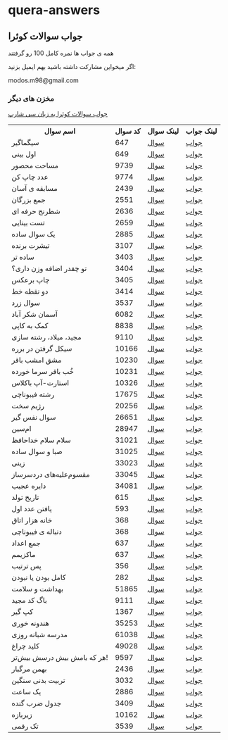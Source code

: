 # quera-answers
<h2>جواب سوالات کوئرا</h2>
<p>همه ی جواب ها نمره کامل 100 رو گرفتند</p>
<p>اگر میخواین مشارکت داشته باشید بهم ایمیل بزنید:</p>
<p>modos.m98@gmail.com</p>

<h3>مخزن های دیگر</h3>

<a href="https://github.com/HamidMolareza/QueraProblems">جواب سوالات کوئرا به زبان سی شارپ</a>

<table>
<th>اسم سوال<ht/>
<th>کد سوال<ht/>
<th>لینک سوال<ht/>
<th>لینک جواب<ht/>

<tr>
<td>سیگماگیر</td>
<td>647</td>
<td><a href="https://quera.ir/problemset/university/647/%D8%B3%D8%A4%D8%A7%D9%84-%D8%AF%D8%A7%D9%86%D8%B4%DA%AF%D8%A7%D9%87-%D8%B5%D9%86%D8%B9%D8%AA%DB%8C-%D8%B4%D8%B1%DB%8C%D9%81-%D9%85%D8%A8%D8%A7%D9%86%DB%8C-%D8%A8%D8%B1%D9%86%D8%A7%D9%85%D9%87%D9%86%D9%88%DB%8C%D8%B3%DB%8C-%D9%BE%D8%A7%DB%8C%DB%8C%D8%B2-%DB%B9%DB%B3-%D8%B3%DB%8C%DA%AF%D9%85%D8%A7%DA%AF%DB%8C%D8%B1">سوال</td>
<td><a href="https://gist.github.com/modos/d644ea7953ed163a1ec61379c461aa82">جواب</td>
</tr>

<tr>
<td>اول بینی</td>
<td>649</td>
<td><a href="https://quera.ir/problemset/university/649/%D8%B3%D8%A4%D8%A7%D9%84-%D8%AF%D8%A7%D9%86%D8%B4%DA%AF%D8%A7%D9%87-%D8%B5%D9%86%D8%B9%D8%AA%DB%8C-%D8%B4%D8%B1%DB%8C%D9%81-%D9%85%D8%A8%D8%A7%D9%86%DB%8C-%D8%A8%D8%B1%D9%86%D8%A7%D9%85%D9%87%D9%86%D9%88%DB%8C%D8%B3%DB%8C-%D9%BE%D8%A7%DB%8C%DB%8C%D8%B2-%DB%B9%DB%B3-%D8%A7%D9%88%D9%84%D8%A8%DB%8C%D9%86%DB%8C">سوال</td>
<td><a href="https://gist.github.com/modos/71e89aa8bb93834f97b8b15e925306e2">جواب</td>
  
<tr>
<td>مساحت محصور</td>
<td>9739</td>
<td><a href="https://quera.ir/problemset/university/9739/%D8%B3%D8%A4%D8%A7%D9%84-%D8%AF%D8%A7%D9%86%D8%B4%DA%AF%D8%A7%D9%87-%D8%B5%D9%86%D8%B9%D8%AA%DB%8C-%D8%B4%D8%B1%DB%8C%D9%81-%D8%AF%D8%A7%D8%AF%D9%87-%D8%B3%D8%A7%D8%AE%D8%AA%D8%A7%D8%B1-%D9%BE%D8%A7%DB%8C%DB%8C%D8%B2-%DB%B9%DB%B5-%D9%85%D8%B3%D8%A7%D8%AD%D8%AA-%D9%85%D8%AD%D8%B5%D9%88%D8%B1">سوال</td>
<td><a href="https://gist.github.com/modos/2d05a2161ce5f1de1999a08eb7c55b49">جواب</td>  
</tr>

<tr>
<td>عدد چاپ کن</td>
<td>9774</td>
<td><a href="https://quera.ir/problemset/university/9774/%D8%B3%D8%A4%D8%A7%D9%84-%D8%AF%D8%A7%D9%86%D8%B4%DA%AF%D8%A7%D9%87-%D8%B5%D9%86%D8%B9%D8%AA%DB%8C-%D8%A7%D9%85%DB%8C%D8%B1%DA%A9%D8%A8%DB%8C%D8%B1-%D9%85%D8%A8%D8%A7%D9%86%DB%8C-%D8%A8%D8%B1%D9%86%D8%A7%D9%85%D9%87%D9%86%D9%88%DB%8C%D8%B3%DB%8C-%D9%BE%D8%A7%DB%8C%DB%8C%D8%B2-%DB%B9%DB%B5-%D8%B9%D8%AF%D8%AF-%DA%86%D8%A7%D9%BE%DA%A9%D9%86">سوال</td>
<td><a href="https://gist.github.com/modos/465aed391f26d01771f320908cf19bb7">جواب</td>  
</tr>

<tr>
<td>مسابقه ی آسان</td>
<td>2439</td>
<td><a href="https://quera.ir/problemset/contest/2439/%D8%B3%D8%A4%D8%A7%D9%84-%D9%BE%DB%8C%D8%A7%D8%AF%D9%87-%D8%B3%D8%A7%D8%B2%DB%8C-%D9%85%D8%B3%D8%A7%D8%A8%D9%82%D9%87%DB%8C-%D8%A2%D8%B3%D8%A7%D9%86">سوال</td>
<td><a href="https://gist.github.com/modos/eb9c0a70ed06f0c377a46d6b0b7ec3de">جواب</td>  
</tr>

<tr>
<td>جمع بزرگان</td>
<td>2551</td>
<td><a href="https://quera.ir/problemset/contest/2551/%D8%B3%D8%A4%D8%A7%D9%84-%D8%AC%D9%85%D8%B9-%D8%A8%D8%B2%D8%B1%DA%AF%D8%A7%D9%86">سوال</td>
<td><a href="https://gist.github.com/modos/a8ed02e0078072540065fd06a76a252e">جواب</td>  
</tr>

<tr>
<td>شطرنج حرفه ای</td>
<td>2636</td>
<td><a href="https://quera.ir/problemset/contest/2636/%D8%B3%D8%A4%D8%A7%D9%84-%D8%B4%D8%B7%D8%B1%D9%86%D8%AC-%D8%AD%D8%B1%D9%81%D9%87%D8%A7%DB%8C">سوال</td>
<td><a href="https://gist.github.com/modos/8219ebb98c6cba51abe5dfb7cee10345">جواب</td>  
</tr>

<tr>
<td>تست بینایی</td>
<td>2659</td>
<td><a href="https://quera.ir/problemset/contest/2659/%D8%B3%D8%A4%D8%A7%D9%84-%D8%AA%D8%B3%D8%AA-%D8%A8%DB%8C%D9%86%D8%A7%DB%8C%DB%8C">سوال</td>
<td><a href="https://gist.github.com/modos/8f00df7c8475a960a6375a2620a8e054">جواب</td>  
</tr>

<tr>
<td>یک سوال ساده</td>
<td>2885</td>
<td><a href="https://quera.ir/problemset/contest/2885/%D8%B3%D8%A4%D8%A7%D9%84-%DB%8C%DA%A9-%D8%B3%D9%88%D8%A7%D9%84-%D8%B3%D8%A7%D8%AF%D9%87">سوال</td>
<td><a href="https://gist.github.com/modos/0c7a265a68dbf728550c9f3d6cc2beef">جواب</td>  
</tr>

<tr>
<td>تیشرت برنده</td>
<td>3107</td>
<td><a href="https://quera.ir/problemset/contest/submissions/3107">سوال</td>
<td><a href="https://gist.github.com/modos/c14609d451eb501febfa9674bd867f9e">جواب</td>  
</tr>

<tr>
<td>ساده تر</td>
<td>3403</td>
<td><a href="https://quera.ir/problemset/contest/3403/%D8%B3%D8%A4%D8%A7%D9%84-%D8%B3%D8%A7%D8%AF%D9%87-%D8%AA%D8%B1">سوال</td>
<td><a href="https://gist.github.com/modos/509d4cc9c1f3abbe51f7ac2daa8de272">جواب</td>  
</tr>

<tr>
<td>تو چقدر اضافه وزن داری؟</td>
<td>3404</td>
<td><a href="https://quera.ir/problemset/contest/3404/%D8%B3%D8%A4%D8%A7%D9%84-%D8%AA%D9%88-%DA%86%D9%82%D8%AF%D8%B1-%D8%A7%D8%B6%D8%A7%D9%81%D9%87-%D9%88%D8%B2%D9%86-%D8%AF%D8%A7%D8%B1%DB%8C">سوال</td>
<td><a href="https://gist.github.com/modos/ef5f599cc8b0dbffa32b60c74807f1e8">جواب</td>  
</tr>

<tr>
<td>چاپ برعکس</td>
<td>3405</td>
<td><a href="https://quera.ir/problemset/contest/3405/%D8%B3%D8%A4%D8%A7%D9%84-%DA%86%D8%A7%D9%BE-%D8%A8%D8%B1%D8%B9%DA%A9%D8%B3">سوال</td>
<td><a href="https://gist.github.com/modos/4f9086f3d8280d94dcebf4c6deea4b3d">جواب</td>  
</tr>

<tr>
<td>دو نقطه خط</td>
<td>3414</td>
<td><a href="https://quera.ir/problemset/contest/3414/%D8%B3%D8%A4%D8%A7%D9%84-%D8%AF%D9%88-%D9%86%D9%82%D8%B7%D9%87-%D8%AE%D8%B7">سوال</td>
<td><a href="https://gist.github.com/modos/61374f292279ccda4e27f060553d90d6">جواب</td>  
</tr>

<tr>
<td>سوال زرد</td>
<td>3537</td>
<td><a href="https://quera.ir/problemset/contest/3537/%D8%B3%D8%A4%D8%A7%D9%84-%D9%BE%DB%8C%D8%A7%D8%AF%D9%87-%D8%B3%D8%A7%D8%B2%DB%8C-%D8%B3%D9%88%D8%A7%D9%84-%D8%B2%D8%B1%D8%AF">سوال</td>
<td><a href="https://gist.github.com/modos/2f7cc66d126f228b228dd4c03603637a">جواب</td>  
</tr>

<tr>
<td>آسمان شکر آباد</td>
<td>6082</td>
<td><a href="https://quera.ir/problemset/contest/6082/%D8%B3%D8%A4%D8%A7%D9%84-%D8%A2%D8%B3%D9%85%D8%A7%D9%86-%D8%B4%DA%A9%D8%B1-%D8%A2%D8%A8%D8%A7%D8%AF">سوال</td>
<td><a href="https://gist.github.com/modos/221ac6f7940fae8329af3d3eb6e46939">جواب</td>  
</tr>

<tr>
<td>کمک به کاپی</td>
<td>8838</td>
<td><a href="https://quera.ir/problemset/contest/8838/%D8%B3%D8%A4%D8%A7%D9%84-%DA%A9%D9%85%DA%A9-%D8%A8%D9%87-%DA%A9%D8%A7%D9%BE%DB%8C">سوال</td>
<td><a href="https://gist.github.com/modos/b7fc2a136518bf900832e7ca9ad111dc">جواب</td>  
</tr>

<tr>
<td>مجید، میلاد، رشته سازی</td>
<td>9110</td>
<td><a href="https://quera.ir/problemset/contest/9110/%D8%B3%D8%A4%D8%A7%D9%84-%D9%85%D8%AC%DB%8C%D8%AF-%D9%85%DB%8C%D9%84%D8%A7%D8%AF-%D8%B1%D8%B4%D8%AA%D9%87%D8%B3%D8%A7%D8%B2%DB%8C">سوال</td>
<td><a href="https://gist.github.com/modos/7b6b2367d4d13e17fa713fcd35c08fb2">جواب</td>  
</tr>

<tr>
<td>سیکل گرفتن در برره</td>
<td>10166</td>
<td><a href="https://quera.ir/problemset/contest/10166/%D8%B3%D8%A4%D8%A7%D9%84-%D8%B3%DB%8C%DA%A9%D9%84-%DA%AF%D8%B1%D9%81%D8%AA%D9%86-%D8%AF%D8%B1-%D8%A8%D8%B1%D8%B1%D9%87">سوال</td>
<td><a href="https://gist.github.com/modos/ac599ed88b4875b36633534db4a9fbf0">جواب</td>  
</tr>

<tr>
<td>مشق امشب باقر</td>
<td>10230</td>
<td><a href="https://quera.ir/problemset/contest/10230/%D8%B3%D8%A4%D8%A7%D9%84-%D9%85%D8%B4%D9%82-%D8%A7%D9%85%D8%B4%D8%A8-%D8%A8%D8%A7%D9%82%D8%B1">سوال</td>
<td><a href="https://gist.github.com/modos/a535d7fa6b3c0517460113bcfcbb7a05">جواب</td>  
</tr>

<tr>
<td>خُب باقر سرما خورده</td>
<td>10231</td>
<td><a href="https://quera.ir/problemset/contest/10231/%D8%B3%D8%A4%D8%A7%D9%84-%D8%AE%D8%A8-%D8%A8%D8%A7%D9%82%D8%B1-%D8%B3%D8%B1%D9%85%D8%A7-%D8%AE%D9%88%D8%B1%D8%AF%D9%87">سوال</td>
<td><a href="https://gist.github.com/modos/0438282e17421439a03d72ab32f099d4">جواب</td>  
</tr>
  
 <tr>
<td>استارت-آپ باکلاس</td>
<td>10326</td>
<td><a href="https://quera.ir/problemset/contest/10326/%D8%B3%D8%A4%D8%A7%D9%84-%D8%A7%D8%B3%D8%AA%D8%A7%D8%B1%D8%AA-%D8%A2%D9%BE-%D8%A8%D8%A7%DA%A9%D9%84%D8%A7%D8%B3">سوال</td>
<td><a href="https://gist.github.com/modos/b1231acb39a1501f882046230eac1694">جواب</td>  
</tr>
  
 <tr>
<td>رشته فیبوناچی</td>
<td>17675</td>
<td><a href="https://quera.ir/problemset/contest/17675/%D8%B3%D8%A4%D8%A7%D9%84-%D8%B1%D8%B4%D8%AA%D9%87-%D9%81%DB%8C%D8%A8%D9%88%D9%86%D8%A7%DA%86%DB%8C">سوال</td>
<td><a href="https://gist.github.com/modos/a946c517e1b4c021a68828391d7a7890">جواب</td>  
</tr>
  
<tr>
<td>رژیم سخت</td>
<td>20256</td>
<td><a href="https://quera.ir/problemset/contest/20256/%D8%B3%D8%A4%D8%A7%D9%84-%D8%B1%DA%98%DB%8C%D9%85-%D8%B3%D8%AE%D8%AA">سوال</td>
<td><a href="https://gist.github.com/modos/f290966b3ce9a884e5a350259b2c02bf">جواب</td>  
</tr>
  
<tr>
<td>سوال نفس گیر</td>
<td>26651</td>
<td><a href="https://quera.ir/problemset/contest/26651/%D8%B3%D8%A4%D8%A7%D9%84-%D8%B3%D9%88%D8%A7%D9%84-%D9%86%D9%81%D8%B3%DA%AF%DB%8C%D8%B1">سوال</td>
<td><a href="https://gist.github.com/modos/8e344822aed07d38c09dff93c61770f8">جواب</td>  
</tr>
  
<tr>
<td>ام‌سین</td>
<td>28947</td>
<td><a href="https://quera.ir/problemset/contest/28947/%D8%B3%D8%A4%D8%A7%D9%84-%D9%BE%DB%8C%D8%A7%D8%AF%D9%87-%D8%B3%D8%A7%D8%B2%DB%8C-%D8%A7%D9%85%D8%B3%DB%8C%D9%86">سوال</td>
<td><a href="https://gist.github.com/modos/cda19874324165b944e00877147f6cae">جواب</td>  
</tr>
  
 <tr>
<td>سلام سلام خداحافظ</td>
<td>31021</td>
<td><a href="https://quera.ir/problemset/contest/31021/%D8%B3%D8%A4%D8%A7%D9%84-%D9%BE%DB%8C%D8%A7%D8%AF%D9%87-%D8%B3%D8%A7%D8%B2%DB%8C-%D8%B3%D9%84%D8%A7%D9%85-%D8%B3%D9%84%D8%A7%D9%85-%D8%AE%D8%AF%D8%A7%D8%AD%D8%A7%D9%81%D8%B8">سوال</td>
<td><a href="https://gist.github.com/modos/8efb63620ea52cc7e8e79b70c204223f">جواب</td>  
</tr>

<tr>
<td>صبا و سوال ساده</td>
<td>31025</td>
<td><a href="https://quera.ir/problemset/contest/31025/%D8%B3%D8%A4%D8%A7%D9%84-%D9%BE%DB%8C%D8%A7%D8%AF%D9%87-%D8%B3%D8%A7%D8%B2%DB%8C-%D8%B5%D8%A8%D8%A7-%D9%88-%D8%B3%D9%88%D8%A7%D9%84-%D8%B3%D8%A7%D8%AF%D9%87">سوال</td>
<td><a href="https://gist.github.com/modos/190cbf1f895bfa4ebcb08bd49e90ee90">جواب</td>  
</tr>
  
<tr>
<td>زینی</td>
<td>33023</td>
<td><a href="https://quera.ir/problemset/contest/33023/%D8%B3%D8%A4%D8%A7%D9%84-%D9%BE%DB%8C%D8%A7%D8%AF%D9%87-%D8%B3%D8%A7%D8%B2%DB%8C-%D8%B2%DB%8C%D9%86%DB%8C">سوال</td>
<td><a href="https://gist.github.com/modos/cb027880f1e5a09306a2e5354c357404">جواب</td>  
</tr> 

<tr>
<td>مقسوم‌علیه‌های دردسرساز</td>
<td>33045</td>
<td><a href="https://quera.ir/problemset/contest/33045/%D8%B3%D8%A4%D8%A7%D9%84-%D8%B1%DB%8C%D8%A7%D8%B6%DB%8C%D8%A7%D8%AA-%D9%85%D9%82%D8%B3%D9%88%D9%85%D8%B9%D9%84%DB%8C%D9%87%D9%87%D8%A7%DB%8C-%D8%AF%D8%B1%D8%AF%D8%B3%D8%B1%D8%B3%D8%A7%D8%B2">سوال</td>
<td><a href="https://gist.github.com/modos/196cac1d2e69d24c53a7382e6b574984">جواب</td>  
</tr>   
  
  
<tr>
<td>دایره عجیب</td>
<td>34081</td>
<td><a href="https://quera.ir/problemset/contest/34081/%D8%B3%D8%A4%D8%A7%D9%84-%D8%B1%DB%8C%D8%A7%D8%B6%DB%8C%D8%A7%D8%AA-%D8%AF%D8%A7%DB%8C%D8%B1%D9%87-%D8%B9%D8%AC%DB%8C%D8%A8">سوال</td>
<td><a href="https://gist.github.com/modos/c0787bbe36c521adce0d14aa4c25bf99">جواب</td>  
</tr>  

<tr>
<td>تاریخ تولد</td>
<td>615</td>
<td><a href="https://quera.org/problemset/615/">سوال</td>
<td><a href="https://gist.github.com/modos/33b344c12f513c860c6ccfcaab1ae150">جواب</td>  
</tr>  

<tr>
<td>یافتن عدد اول</td>
<td>593</td>
<td><a href="https://quera.org/problemset/593/">سوال</td>
<td><a href="https://gist.github.com/modos/1893f13e1cf9e8d12640dc67a7b80596">جواب</td>  
</tr> 
  
<tr>
<td>خانه هزار اتاق</td>
<td>368</td>
<td><a href="https://quera.org/problemset/368/">سوال</td>
<td><a href="https://gist.github.com/modos/df018a027707ec2bb489635f2a04a523">جواب</td>  
</tr>
  
<tr>
<td>دنباله ی فیبوناچی</td>
<td>368</td>
<td><a href="https://quera.org/problemset/303/">سوال</td>
<td><a href="https://gist.github.com/modos/ccf91bcbfb3be8a5e419b5b5a3945f1f">جواب</td>  
</tr>  
 
  
<tr>
<td>جمع اعداد</td>
<td>637</td>
<td><a href="https://quera.org/problemset/637/">سوال</td>
<td><a href="https://gist.github.com/modos/b9f0f2843eba5aa2e4244e154d5fb2e6">جواب</td>  
</tr>   
  

<tr>
<td>ماکزیمم</td>
<td>637</td>
<td><a href="https://quera.org/problemset/588/">سوال</td>
<td><a href="https://gist.github.com/modos/eb23b70959ca3dd1b26f2461464d0981">جواب</td>  
</tr>    
  

<tr>
<td>پس ترتیب</td>
<td>356</td>
<td><a href="https://quera.org/problemset/356/">سوال</td>
<td><a href="https://gist.github.com/modos/8a3627ff1c93cc6595e9b7ee1c0e59b2">جواب</td>  
</tr> 
  
  
<tr>
<td>کامل بودن یا نبودن</td>
<td>282</td>
<td><a href="https://quera.org/problemset/282/">سوال</td>
<td><a href="https://gist.github.com/modos/8e33f61d46bea7353594ec1711524a63">جواب</td>  
</tr> 


<tr>
<td>بهداشت و سلامت</td>
<td>51865</td>
<td><a href="https://quera.org/problemset/51865/">سوال</td>
<td><a href="https://gist.github.com/modos/e6d9f313335d9e7f304a715279d6f547">جواب</td>  
</tr> 
  
  
  
<tr>
<td>باگ کد مجید</td>
<td>9111</td>
<td><a href="https://quera.org/problemset/9111/">سوال</td>
<td><a href="https://gist.github.com/modos/5010394fc54ddc592650d8c4d732fd5c">جواب</td>  
</tr> 
  
  
<tr>
<td>کپ گیر</td>
<td>1367</td>
<td><a href="https://quera.org/problemset/1367/">سوال</td>
<td><a href="https://gist.github.com/modos/c223bb4121791f1bbcd18e764712f82b">جواب</td>  
</tr> 
  
  
<tr>
<td>هندونه خوری</td>
<td>35253</td>
<td><a href="https://quera.org/problemset/35253/">سوال</td>
<td><a href="https://gist.github.com/modos/044a9f45a532344b07ac434722242f8d">جواب</td>  
</tr> 
  
  
<tr>
<td>مدرسه شبانه روزی</td>
<td>61038</td>
<td><a href="https://quera.org/problemset/61038/">سوال</td>
<td><a href="https://gist.github.com/modos/e6b295f8d3e3a4f735f037d9e8ab49d0">جواب</td>  
</tr>   
  
  
<tr>
<td>کلید چراغ</td>
<td>49028</td>
<td><a href="https://quera.org/problemset/49028/">سوال</td>
<td><a href="https://gist.github.com/modos/777f4d47e4431769527f50e1257b5592">جواب</td>  
</tr> 


<tr>
<td>هر که بامش بیش درسش بیش‌تر!</td>
<td>9597</td>
<td><a href="https://quera.org/problemset/9597/">سوال</td>
<td><a href="https://gist.github.com/modos/c31c041163d288cc17372f6b111127eb">جواب</td>  
</tr> 
  


<tr>
<td>بهمن مرگبار</td>
<td>2436</td>
<td><a href="https://quera.org/problemset/2436/">سوال</td>
<td><a href="https://gist.github.com/modos/02113581632a04858515eb8b8e930ba4">جواب</td>  
</tr>
  
  

<tr>
<td>تربیت بدنی سنگین</td>
<td>3032</td>
<td><a href="https://quera.org/problemset/3032/">سوال</td>
<td><a href="https://gist.github.com/modos/83ba80be6564cf44de9c289b8f9838e5">جواب</td>  
</tr>
  
  
<tr>
<td>یک ساعت</td>
<td>2886</td>
<td><a href="https://quera.org/problemset/2886/">سوال</td>
<td><a href="https://gist.github.com/modos/0dcf7b9003c4221eb99dc131ddd1801f">جواب</td>  
</tr>  
  
  
<tr>
<td>جدول ضرب گنده</td>
<td>3409</td>
<td><a href="https://quera.org/problemset/3409/">سوال</td>
<td><a href="https://gist.github.com/modos/9a92a84dbf80e622eafd5b4959b6e170">جواب</td>  
</tr>  
  
  
<tr>
<td>زیربازه</td>
<td>10162</td>
<td><a href="https://quera.org/problemset/10162/">سوال</td>
<td><a href="https://gist.github.com/modos/1a098c2c4be16c75fe1d48b3aaa4e0bd">جواب</td>  
</tr> 


<tr>
<td>تک رقمی</td>
<td>3539</td>
<td><a href="https://quera.org/problemset/3539/">سوال</td>
<td><a href="https://gist.github.com/modos/f768be7aad8ff36149e94190417d9841">جواب</td>  
</tr> 
  
  

</table>
